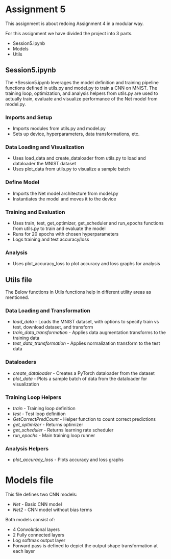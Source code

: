 # Assignment 5

This assignment is about redoing Assignment 4 in a modular way.

For this assignment we have divided the project into 3 parts.

- Session5.ipynb
- Models
- Utils

## Session5.ipynb

The \*Session5.ipynb leverages the model definition and training pipeline functions defined in utils.py and model.py to train a CNN on MNIST. The training loop, optimization, and analysis helpers from utils.py are used to actually train, evaluate and visualize performance of the Net model from model.py.

### Imports and Setup

- Imports modules from utils.py and model.py
- Sets up device, hyperparameters, data transformations, etc.

### Data Loading and Visualization

- Uses load_data and create_dataloader from utils.py to load and dataloader the MNIST dataset
- Uses plot_data from utils.py to visualize a sample batch

### Define Model

- Imports the Net model architecture from model.py
- Instantiates the model and moves it to the device

### Training and Evaluation

- Uses train, test, get_optimizer, get_scheduler and run_epochs functions from utils.py to train and evaluate the model
- Runs for 20 epochs with chosen hyperparameters
- Logs training and test accuracy/loss

### Analysis

- Uses plot_accuracy_loss to plot accuracy and loss graphs for analysis

## Utils file

The Below functions in Utils functions help in different utility areas as mentioned.

### Data Loading and Transformation

- _load_data_ - Loads the MNIST dataset, with options to specify train vs test, download dataset, and transform
- _train_data_transformation_ - Applies data augmentation transforms to the training data
- _test_data_transformation_ - Applies normalization transform to the test data

### Dataloaders

- _create_dataloader_ - Creates a PyTorch dataloader from the dataset
- _plot_data_ - Plots a sample batch of data from the dataloader for visualization

### Training Loop Helpers

- _train_ - Training loop definition
- _test_ - Test loop definition
- _GetCorrectPredCount_ - Helper function to count correct predictions
- _get_optimizer_ - Returns optimizer
- _get_scheduler_ - Returns learning rate scheduler
- _run_epochs_ - Main training loop runner

### Analysis Helpers

- _plot_accuracy_loss_ - Plots accuracy and loss graphs

# Models file

This file defines two CNN models:

- _Net_ - Basic CNN model
- _Net2_ - CNN model without bias terms

Both models consist of:

- 4 Convolutional layers
- 2 Fully connected layers
- Log softmax output layer
- Forward pass is defined to depict the output shape transformation at each layer
